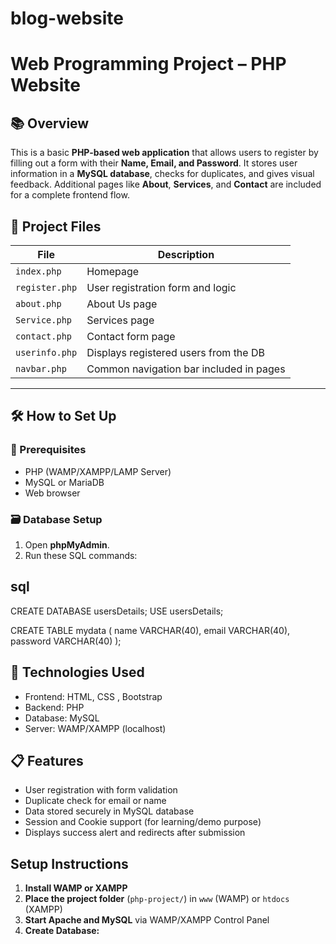 # blog-website

# Web Programming Project – PHP Website

## 📚 Overview

This is a basic **PHP-based web application** that allows users to register by filling out a form with their **Name, Email, and Password**. It stores user information in a **MySQL database**, checks for duplicates, and gives visual feedback. Additional pages like **About**, **Services**, and **Contact** are included for a complete frontend flow.


## 📁 Project Files

| File            | Description                                |
|-----------------|--------------------------------------------|
| `index.php`     | Homepage                                   |
| `register.php`  | User registration form and logic           |
| `about.php`     | About Us page                              |
| `Service.php`   | Services page                              |
| `contact.php`   | Contact form page                          |
| `userinfo.php`  | Displays registered users from the DB      |
| `navbar.php`    | Common navigation bar included in pages    |

---

## 🛠️ How to Set Up

### 🔧 Prerequisites
- PHP (WAMP/XAMPP/LAMP Server)
- MySQL or MariaDB
- Web browser

### 🗃️ Database Setup

1. Open **phpMyAdmin**.
2. Run these SQL commands:

## sql
CREATE DATABASE usersDetails;
USE usersDetails;

CREATE TABLE mydata (
  name VARCHAR(40),
  email VARCHAR(40),
  password VARCHAR(40)
);



## 🔧 Technologies Used
- Frontend: HTML, CSS , Bootstrap
- Backend: PHP
- Database: MySQL
- Server: WAMP/XAMPP (localhost)


## 📋 Features
- User registration with form validation
- Duplicate check for email or name
- Data stored securely in MySQL database
- Session and Cookie support (for learning/demo purpose)
- Displays success alert and redirects after submission


## Setup Instructions
1. **Install WAMP or XAMPP**
2. **Place the project folder** (`php-project/`) in `www` (WAMP) or `htdocs` (XAMPP)
3. **Start Apache and MySQL** via WAMP/XAMPP Control Panel
4. **Create Database:**
